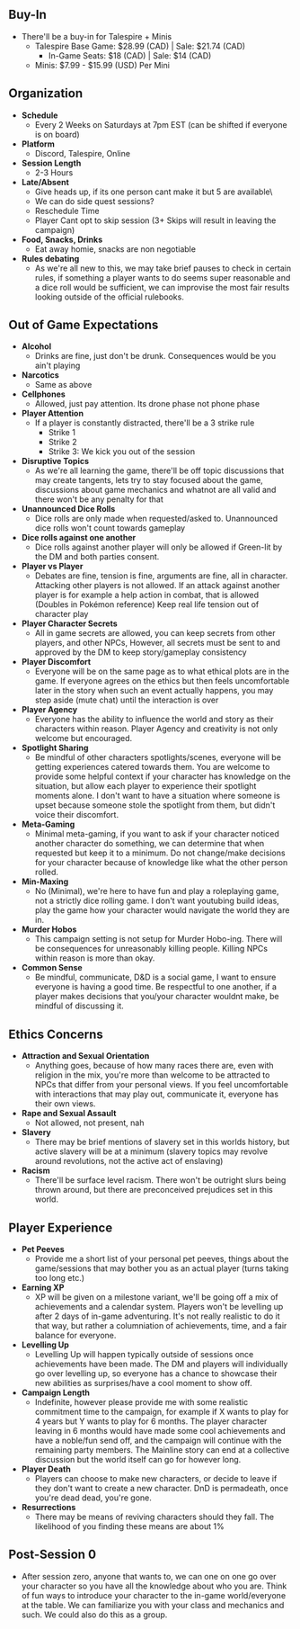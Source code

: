 
## Buy-In

- There'll be a buy-in for Talespire + Minis
	- Talespire Base Game: $28.99 (CAD) | Sale: $21.74 (CAD)
		- In-Game Seats: $18 (CAD) | Sale: $14 (CAD)
	- Minis: $7.99 - $15.99 (USD) Per Mini

## Organization

- **Schedule**
	- Every 2 Weeks on Saturdays at 7pm EST (can be shifted if everyone is on board)
- **Platform**
	- Discord, Talespire, Online
- **Session Length**
	- 2-3 Hours
- **Late/Absent**
	- Give heads up, if its one person cant make it but 5 are available\
	- We can do side quest sessions?
	- Reschedule Time
	- Player Cant opt to skip session (3+ Skips will result in leaving the campaign)
- **Food, Snacks, Drinks**
	- Eat away homie, snacks are non negotiable
- **Rules debating**
	- As we're all new to this, we may take brief pauses to check in certain rules, if something a player wants to do seems super reasonable and a dice roll would be sufficient, we can improvise the most fair results looking outside of the official rulebooks.


## Out of Game Expectations

- **Alcohol**
	- Drinks are fine, just don't be drunk. Consequences would be you ain't playing 
- **Narcotics**
	- Same as above
- **Cellphones**
	- Allowed, just pay attention. Its drone phase not phone phase
- **Player Attention**
	- If a player is constantly distracted, there'll be a 3 strike rule
		- Strike 1
		- Strike 2
		- Strike 3: We kick you out of the session
- **Disruptive Topics**
	- As we're all learning the game, there'll be off topic discussions that may create tangents, lets try to stay focused about the game, discussions about game mechanics and whatnot are all valid and there won't be any penalty for that
- **Unannounced Dice Rolls**
	- Dice rolls are only made when requested/asked to. Unannounced dice rolls won't count towards gameplay
- **Dice rolls against one another**
	- Dice rolls against another player will only be allowed if Green-lit by the DM and both parties consent.
- **Player vs Player**
	- Debates are fine, tension is fine, arguments are fine, all in character. Attacking other players is not allowed. If an attack against another player is for example a help action in combat, that is allowed (Doubles in Pokémon reference) Keep real life tension out of character play
- **Player Character Secrets**
	- All in game secrets are allowed, you can keep secrets from other players, and other NPCs, However, all secrets must be sent to and approved by the DM to keep story/gameplay consistency
- **Player Discomfort**
	- Everyone will be on the same page as to what ethical plots are in the game. If everyone agrees on the ethics but then feels uncomfortable later in the story when such an event actually happens, you may step aside (mute chat) until the interaction is over
- **Player Agency**
	- Everyone has the ability to influence the world and story as their characters within reason. Player Agency and creativity is not only welcome but encouraged.
- **Spotlight Sharing**
	- Be mindful of other characters spotlights/scenes, everyone will be getting experiences catered towards them. You are welcome to provide some helpful context if your character has knowledge on the situation, but allow each player to experience their spotlight moments alone. I don't want to have a situation where someone is upset because someone stole the spotlight from them, but didn't voice their discomfort.
- **Meta-Gaming**
	- Minimal meta-gaming, if you want to ask if your character noticed another character do something, we can determine that when requested but keep it to a minimum. Do not change/make decisions for your character because of knowledge like what the other person rolled. 
- **Min-Maxing**
	- No (Minimal), we're here to have fun and play a roleplaying game, not a strictly dice rolling game. I don't want youtubing build ideas, play the game how your character would navigate the world they are in. 
- **Murder Hobos**
	- This campaign setting is not setup for Murder Hobo-ing. There will be consequences for unreasonably killing people. Killing NPCs within reason is more than okay.
- **Common Sense**
	- Be mindful, communicate, D&D is a social game, I want to ensure everyone is having a good time. Be respectful to one another, if a player makes decisions that you/your character wouldnt make, be mindful of discussing it. 

## Ethics Concerns

- **Attraction and Sexual Orientation**
	- Anything goes, because of how many races there are, even with religion in the mix, you're more than welcome to be attracted to NPCs that differ from your personal views. If you feel uncomfortable with interactions that may play out, communicate it, everyone has their own views.
- **Rape and Sexual Assault**
	- Not allowed, not present, nah
- **Slavery**
	- There may be brief mentions of slavery set in this worlds history, but active slavery will be at a minimum (slavery topics may revolve around revolutions, not the active act of enslaving)
- **Racism**
	- There'll be surface level racism. There won't be outright slurs being thrown around, but there are preconceived prejudices set in this world. 

## Player Experience

- **Pet Peeves**
	- Provide me a short list of your personal pet peeves, things about the game/sessions that may bother you as an actual player (turns taking too long etc.) 
- **Earning XP**
	- XP will be given on a milestone variant, we'll be going off a mix of achievements and a calendar system. Players won't be levelling up after 2 days of in-game adventuring. It's not really realistic to do it that way, but rather a columniation of achievements, time, and a fair balance for everyone.
- **Levelling Up**
	- Levelling Up will happen typically outside of sessions once achievements have been made. The DM and players will individually go over levelling up, so everyone has a chance to showcase their new abilities as surprises/have a cool moment to show off.
- **Campaign Length**
	- Indefinite, however please provide me with some realistic commitment time to the campaign, for example if X wants to play for 4 years but Y wants to play for 6 months. The player character leaving in 6 months would have made some cool achievements and have a noble/fun send off, and the campaign will continue with the remaining party members. The Mainline story can end at a collective discussion but the world itself can go for however long. 
- **Player Death**
	- Players can choose to make new characters, or decide to leave if they don't want to create a new character. DnD is permadeath, once you're dead dead, you're gone. 
- **Resurrections**
	- There may be means of reviving characters should they fall. The likelihood of you finding these means are about 1%

## Post-Session 0

- After session zero, anyone that wants to, we can one on one go over your character so you have all the knowledge about who you are. Think of fun ways to introduce your character to the in-game world/everyone at the table. We can familiarize you with your class and mechanics and such. We could also do this as a group.
